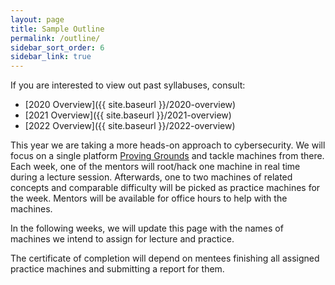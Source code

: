 ```yaml
---
layout: page
title: Sample Outline
permalink: /outline/
sidebar_sort_order: 6
sidebar_link: true
---
```


If you are interested to view out past syllabuses, 
consult:
- [2020 Overview]({{ site.baseurl }}/2020-overview)
- [2021 Overview]({{ site.baseurl }}/2021-overview)
- [2022 Overview]({{ site.baseurl }}/2022-overview)

This year we are taking a more heads-on approach to cybersecurity.
We will focus on a single platform 
[Proving Grounds](https://www.offensive-security.com/labs/individual/)
and tackle machines from there. Each week, one of the mentors will root/hack
one machine in real time during a lecture session. 
Afterwards, one to two machines of related concepts and comparable difficulty
will be picked as practice machines for the week.
Mentors will be available for office hours to help with the machines.

In the following weeks, we will update this page with the names of 
machines we intend to assign for lecture and practice.

<p class="message">
The certificate of completion will depend on mentees finishing
all assigned practice machines and submitting a report for them.
</p>
